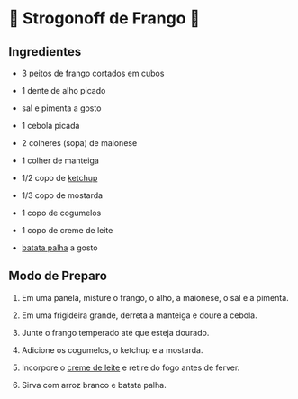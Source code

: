# 🐔 Strogonoff de Frango 🐔


## Ingredientes

* 3 peitos de frango cortados em cubos
    
* 1 dente de alho picado
    
* sal e pimenta a gosto
    
* 1 cebola picada
    
* 2 colheres (sopa) de maionese
    
* 1 colher de manteiga
    
* 1/2 copo de [ketchup](https://blog.tudogostoso.com.br/cardapios/ketchup-caseiro/)
    
* 1/3 copo de mostarda
    
* 1 copo de cogumelos
    
* 1 copo de creme de leite
    
* [batata palha](https://blog.tudogostoso.com.br/cardapios/receitas-faceis/receitas-com-batata-palha/) a gosto


## Modo de Preparo

1.  Em uma panela, misture o frango, o alho, a maionese, o sal e a pimenta.
    
2.  Em uma frigideira grande, derreta a manteiga e doure a cebola.
    
3.  Junte o frango temperado até que esteja dourado.
    
4.  Adicione os cogumelos, o ketchup e a mostarda.
    
5.  Incorpore o [creme de leite](https://blog.tudogostoso.com.br/dicas-de-cozinha/creme-de-leite-fresco-caseiro-de-caixinha-e-mais/) e retire do fogo antes de ferver.
    
6.  Sirva com arroz branco e batata palha.